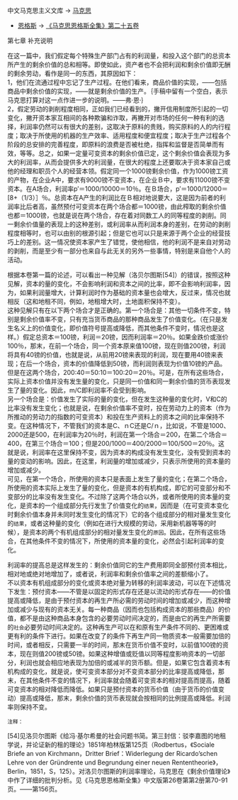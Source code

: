 中文马克思主义文库 -\> [马克思](https://www.marxists.org/chinese/marx/index.htm)
- [恩格斯](https://www.marxists.org/chinese/engels/index.htm) -\>
[《马克思恩格斯全集》第二十五卷](https://www.marxists.org/chinese/marx-engels/25/index.htm)

第七章 补充说明

  
  
在这一篇中，我们假定每个特殊生产部门占有的利润量，和投入这个部门的总资本所产生的剩余价值的总和相等。即使如此，资产者也不会把利润和剩余价值即无酬的剩余劳动，看作是同一的东西，其原因如下：  
1，他们在流通过程中忘记了生产过程。在他们看来，商品价值的实现，——包括商品中剩余价值的实现，——就是剩余价值的生产。｛手稿中留有一个空白，表示马克思打算对这一点作进一步的说明。——弗·恩·｝  
2，假定劳动的剥削程度相同，正如我们已经看到的，撇开信用制度所引起的一切变化，撇开资本家互相间的各种欺骗和诈取，再撇开对市场的任何一种有利的选择，利润率仍然可以有很大的差别，这取决于原料的贵贱，购买原料的人的内行程度；取决于所使用的机器的生产效率、适用程度和便宜程度；取决于生产过程各个阶段的总安排的完善程度，即原料的浪费是否被杜绝，指挥和监督是否简单而有效，等等。总之，如果一定量可变资本的剩余价值已定，这个剩余价值会表现为多大的利润率，从而会提供多大的利润量，在很大的程度上还要取决于资本家自己或他的经理和职员个人的经营本领。假定同一个1000镑剩余价值，作为1000镑工资的产物，在企业A中，要求有9000镑不变资本，在企业Ｂ中，要求有11000镑不变资本。在A场合，利润率p′＝1000/10000＝10％。在Ｂ场合，p′＝1000/12000＝[8+（1/3）］％。总资本在A产生的利润比在Ｂ相对地说要大，这是因为前者的利润率比后者高，虽然预付可变资本在两个场合都＝1000镑，由此榨取的剩余价值也都＝1000镑，也就是说在两个场合，存在着对同数工人的同等程度的剥削。同一剩余价值量的表现上的这种差别，或利润率从而利润本身的差别，在劳动的剥削程度相等时，也可以由别的根源引起；但是它也可以只是来源于两个企业的经营技巧上的差别。这一情况使资本家产生了错觉，使他相信，他的利润不是来自对劳动的剥削，而是至少有一部分也来自与此无关的另外一些事情，特别是来自他个人的活动。  


  
根据本卷第一篇的论述，可以看出一种见解（洛贝尔图斯[54]）的错误，按照这种见解，资本的量的变化，不会影响利润和资本之间的比率，即不会影响利润率，因为，如果利润量增大，计算利润时作为基础的资本量也会增大，反过来，情况也就相反（这和地租不同，例如，地租增大时，土地面积保持不变）。  
这种见解只有在以下两个场合才是正确的。第一个场合是：其他一切条件不变，特别是剩余价值率不变，只有充当货币商品的那种商品发生了价值变化。（在只是发生名义上的价值变化，即价值符号提高或降低，而其他条件不变时，情况也是这样。）假定总资本＝100镑，利润＝20镑，因而利润率＝20％。如果金跌价或涨价100％，那末，在前一个场合，同一个资本原来值100镑，现在则值200镑，利润将具有40镑的价值，也就是说，从前用20镑来表现的利润，现在要用40镑来表现；在后一个场合，资本的价值降低到50镑，而利润则表现为价值10镑的产品。但是在这两个场合，200∶40＝50∶10＝100∶20＝20％。可是，在所有这些场合，实际上资本价值并没有发生量的变化，只是同一价值和同一剩余价值的货币表现发生了量的变化。因此，m/C即利润率不会受到影响。  
另一个场合是：价值发生了实际的量的变化，但在发生这种量的变化时，V和C的比率没有发生变化；也就是说，在剩余价值率不变时，投在劳动力上的资本（作为所推动的劳动力的指数的可变资本）和投在生产资料上的资本之间的比率保持不变。在这种情况下，不管我们的资本是C、ｎC还是C/ｎ，比如说，不管是1000、2000还是500，在利润率为20％时，利润在第一个场合＝200，在第二个场合＝400，在第三个场合＝100；但是200/1000＝400/2000＝100/500＝20％。这就是说，利润率在这里保持不变，因为资本的构成没有发生变化，没有受到资本的量的变动的影响。因此，在这里，利润量的增加或减少，只表示所使用的资本量的增加或减少。  
可见，在第一个场合，所使用的资本只是表面上发生了量的变化；在第二个场合，所使用的资本实际上发生了量的变化，但是资本的有机构成，即它的可变部分和不变部分的比率没有发生变化。不过除了这两个场合以外，或者所使用的资本量的变化，是资本的一个组成部分先行发生了价值变化的`结果`，因而是（在可变资本变化时剩余价值本身并未同时发生变化的情况下）它的各个组成部分的相对量发生变化的`结果`，或者这种量的变化（例如在进行大规模的劳动，采用新机器等等的时候），是资本的两个有机组成部分的相对量发生变化的`原因`。因此，在所有这些场合，在其他条件不变的情况下，所使用的资本量的变化，必然会引起利润率的变化。  


  
利润率的提高总是这样发生的：剩余价值同它的生产费用即同全部预付资本相比，相对地或绝对地增加了，或者说，利润率和剩余价值率之间的差额缩小了。  
不以资本有机组成部分的变化或资本绝对量为转移的利润率波动，可以在下述情况下发生：预付资本——不管是以固定的形式存在还是以流动的形式存在——的价值提高或降低，是由于预付资本的再生产所必需的劳动时间的增加或减少，而这种增加或减少与现有的资本无关。每一种商品（因而也包括构成资本的那些商品）的价值，都不是由这种商品本身包含的必要劳动时间决定的，而是由它的再生产所需要的`社会`必要劳动时间决定的。这种再生产可以在和原有生产条件不同的、更困难或更有利的条件下进行。如果在改变了的条件下再生产同一物质资本一般需要加倍的时间，或者相反，只需要一半的时间，那末在货币价值不变时，以前值100镑的资本，现在则值200镑或50镑。如果这种增值或贬值以同等程度影响资本的一切部分，利润也就会相应地表现为加倍的或减半的货币额。但是，如果它包含着资本有机构成的变化，就是说，使可变资本部分对不变资本部分的比率提高或降低，那末，在其他条件不变的情况下，利润率就会随着可变资本的相对提高而提高，随着可变资本的相对降低而降低。如果只是预付资本的货币价值（由于货币的价值变动）提高或降低，那末，剩余价值的货币表现就会按相同的比例提高或降低。利润率则保持不变。  
  


`注释：`  
  
[54]见洛贝尔图斯《给冯·基尔希曼的社会问题书简。第三封信：驳李嘉图的地租学说，并论证新的租的理论》1851年柏林版第125页（Rodbertus，《Sociale
Briefe an von Kirchmann，Dritter Brief：Widerlegung der Ricardo’schen Lehre von
der Gründrente und Begrundung eìner neuen
Rententheorie》，Berlin，1851，S，125）。对洛贝尔图斯的利润率理论，马克思在《剩余价值理论》中作了详细的批判分析。见《马克思恩格斯全集》中文版第26卷第第2册第70-91页。——第156页。  

